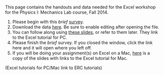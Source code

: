 This page contains the handouts and data needed for the Excel workshop for the Physics I: Mechanics Lab course, Fall 2014.
 
1.	Please begin with this *brief* [survey](https://barnard.az1.qualtrics.com/SE/?SID=SV_7aphRT4RljwzBid).
2.	Download the data [here](https://github.com/barnarderc/workshops/blob/master/2013-2014/Fall%202014/Physics%20I_%20Mechanics%20Lab%20(PHYS%202001_%20Mukherjee-Savin)/phys_data_workshop_final.xlsx). Be sure to enable editing after opening the file.
3.	You can follow along using [these slides](https://github.com/barnarderc/workshops/blob/master/2013-2014/Fall%202014/Physics%20I_%20Mechanics%20Lab%20(PHYS%202001_%20Mukherjee-Savin)/phys_workshop_pc.pdf), or refer to them later. They link to the Excel tutorial for PC.
4.	Please finish the *brief* survey. If you closed the window, click the link here and it will open where you left off. 
5.	If you will be doing your assignment(s) on Excel on a Mac, [here](https://github.com/barnarderc/workshops/blob/master/2013-2014/Fall%202014/Physics%20I_%20Mechanics%20Lab%20(PHYS%202001_%20Mukherjee-Savin)/phys_workshopmac.pdf) is a copy of the slides with links to the Excel tutorial for Mac. 


(Excel tutorials for PC/Mac link to ERC tutorials)
